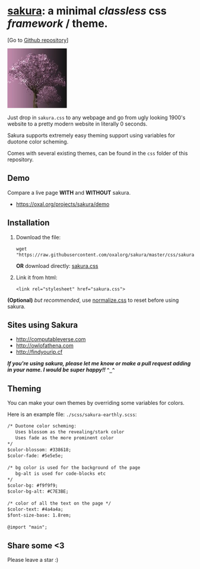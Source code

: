 # [sakura](https://oxal.org/projects/sakura): a minimal ***classless*** css *framework* / **theme**.

[Go to [Github repository](https://github.com/oxalorg/sakura)]

![The cherry blossoms](sakura160.jpg)

Just drop in `sakura.css` to any webpage and go from
ugly looking 1900's website to a pretty modern website
in literally 0 seconds.

Sakura supports extremely easy theming support using
variables for duotone color scheming.

Comes with several existing themes, can be found in the
`css` folder of this repository.

## Demo

Compare a live page **WITH** and **WITHOUT** sakura.

* https://oxal.org/projects/sakura/demo

## Installation

1. Download the file:

    ```
    wget "https://raw.githubusercontent.com/oxalorg/sakura/master/css/sakura.css"
    ```

    **OR** download directly:
    [sakura.css](https://raw.githubusercontent.com/oxalorg/sakura/master/css/sakura.css)

2. Link it from html:

    ```
    <link rel="stylesheet" href="sakura.css">
    ```

**(Optional)** *but recommended*, use
[normalize.css](https://github.com/necolas/normalize.css/)
to reset before using sakura.

## Sites using Sakura

* http://computableverse.com
* http://owlofathena.com
* http://findyourip.cf

***If you're using sakura, please let me know or make a pull
request adding in your name. I would be super happy!! `^_^`***

## Theming

You can make your own themes by overriding some variables for
colors.

Here is an example file: `./scss/sakura-earthly.scss`:

```
/* Duotone color scheming:
   Uses blossom as the revealing/stark color
   Uses fade as the more prominent color
*/
$color-blossom: #338618;
$color-fade: #5e5e5e;

/* bg color is used for the background of the page
   bg-alt is used for code-blocks etc
*/
$color-bg: #f9f9f9;
$color-bg-alt: #C7E3BE;

/* color of all the text on the page */
$color-text: #4a4a4a;
$font-size-base: 1.8rem;

@import "main";
```

## Share some <3

Please leave a star :)

